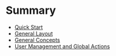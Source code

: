 # Summary

* [Quick Start](quick-start/README.md)
* [General Layout](general-layout/README.md)
* [General Concepts](general-concepts/README.md)
* [User Management and Global Actions](user-management/README.md)

